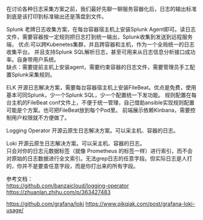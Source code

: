 
在讨论各种日志采集方案之前，我们最好先聊一聊服务容器化后，日志的输出标准到底是该打印到标准输出还是落盘到文件。

Splunk 老牌日志收集方案，在每台容器宿主机上安装Splunk Agent即可。读日志文件，需要容器按一定规则把日志打到统一输出，Splunk收集到发送到远程服务端， 
优点:可以跨Kubenetes集群，并且跨容器和主机，作为一个全局统一的日志收集平台。 并且支持Splunk SQL解析日志，甚至可用来从日志信息分析接口成功率。自身带用户系统。  
缺点：需要提前主机上安装agent，需要约束容器的日志文件，需要管理员手工配置Splunk采集规则。

ELK  开源日志解决方案，需要每台容器宿主机上安装FileBeat。优点是免费，使用基本可同Splunk，少一个Splunk SQL，少一个配置统一下发功能。
规则配置在每台主机的FileBeat conf文件上，不便于统一管理，自己借助ansible实现规则配置可能是个方案。也可把FileBeat放到每个Pod里。
前端展示依赖Kinbana，需要控制用户权限就不方便做了。

Logging Operator 开源云原生日志解决方案。可以采主机、容器的日志。

Loki  开源云原生日志解决方案。可以采主机、容器的日志。  
只会对你的日志元数据标签（就像 Prometheus 的标签一样）进行索引，而不会对原始的日志数据进行全文索引。无法grep日志的任意字段。但实际日志是人打的，你并不是要查任意字段，而是你打出来的所有字段。






参考文档：  
https://github.com/banzaicloud/logging-operator
https://zhuanlan.zhihu.com/p/363427483

https://github.com/grafana/loki
https://www.qikqiak.com/post/grafana-loki-usage/